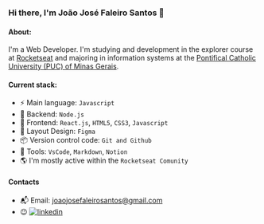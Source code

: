 ### Hi there, I'm João José Faleiro Santos  👋

#### About:
I'm a Web Developer. I'm studying and development in the explorer course at [Rocketseat](https://www.rocketseat.com.br/) and majoring in information systems at the [Pontifical Catholic University (PUC) of Minas Gerais](https://www.pucminas.br/destaques/Paginas/default.aspx).

#### Current stack:
- :zap: Main language: `Javascript`
- 📡 Backend: `Node.js`
- :tada: Frontend: `React.js`, `HTML5`, `CSS3`, `Javascript`
- :art: Layout Design: `Figma`
- :package: Version control code: `Git and Github`
- :hammer: Tools: `VsCode`, `Markdown`, `Notion`
- 🌎 I'm mostly active within the `Rocketseat Comunity`

#### Contacts
- 📬 Email: joaojosefaleirosantos@gmail.com
- 😉 [![linkedin](https://img.shields.io/badge/linkedin-0A66C2?style=for-the-badge&logo=linkedin&logoColor=white)](https://www.linkedin.com/in/jjfaleiro/)
